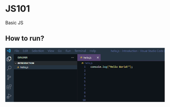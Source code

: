 # JS101
Basic JS

## How to run?
![Alt Text](https://github.com/sudoevans/JS101/blob/main/Introduction/run.gif)
